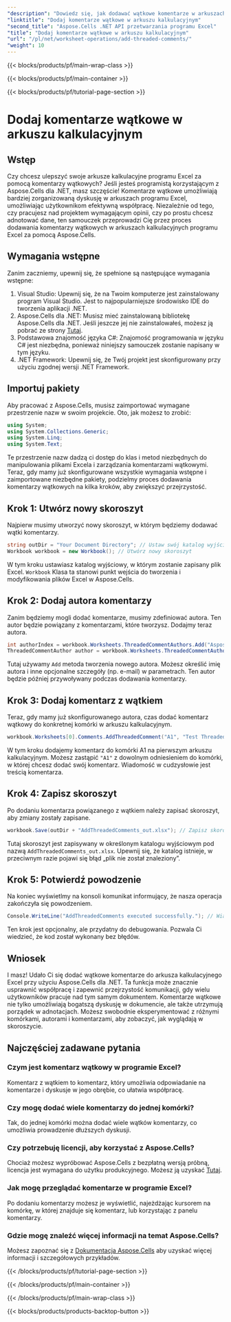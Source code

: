 ```yaml
---
"description": "Dowiedz się, jak dodawać wątkowe komentarze w arkuszach kalkulacyjnych programu Excel przy użyciu Aspose.Cells dla .NET, korzystając z tego samouczka krok po kroku. Ulepsz współpracę bez wysiłku."
"linktitle": "Dodaj komentarze wątkowe w arkuszu kalkulacyjnym"
"second_title": "Aspose.Cells .NET API przetwarzania programu Excel"
"title": "Dodaj komentarze wątkowe w arkuszu kalkulacyjnym"
"url": "/pl/net/worksheet-operations/add-threaded-comments/"
"weight": 10
---
```


{{< blocks/products/pf/main-wrap-class >}}

{{< blocks/products/pf/main-container >}}

{{< blocks/products/pf/tutorial-page-section >}}

# Dodaj komentarze wątkowe w arkuszu kalkulacyjnym

## Wstęp
Czy chcesz ulepszyć swoje arkusze kalkulacyjne programu Excel za pomocą komentarzy wątkowych? Jeśli jesteś programistą korzystającym z Aspose.Cells dla .NET, masz szczęście! Komentarze wątkowe umożliwiają bardziej zorganizowaną dyskusję w arkuszach programu Excel, umożliwiając użytkownikom efektywną współpracę. Niezależnie od tego, czy pracujesz nad projektem wymagającym opinii, czy po prostu chcesz adnotować dane, ten samouczek przeprowadzi Cię przez proces dodawania komentarzy wątkowych w arkuszach kalkulacyjnych programu Excel za pomocą Aspose.Cells. 
## Wymagania wstępne
Zanim zaczniemy, upewnij się, że spełnione są następujące wymagania wstępne:
1. Visual Studio: Upewnij się, że na Twoim komputerze jest zainstalowany program Visual Studio. Jest to najpopularniejsze środowisko IDE do tworzenia aplikacji .NET.
2. Aspose.Cells dla .NET: Musisz mieć zainstalowaną bibliotekę Aspose.Cells dla .NET. Jeśli jeszcze jej nie zainstalowałeś, możesz ją pobrać ze strony [Tutaj](https://releases.aspose.com/cells/net/).
3. Podstawowa znajomość języka C#: Znajomość programowania w języku C# jest niezbędna, ponieważ niniejszy samouczek zostanie napisany w tym języku.
4. .NET Framework: Upewnij się, że Twój projekt jest skonfigurowany przy użyciu zgodnej wersji .NET Framework.
## Importuj pakiety
Aby pracować z Aspose.Cells, musisz zaimportować wymagane przestrzenie nazw w swoim projekcie. Oto, jak możesz to zrobić:
```csharp
using System;
using System.Collections.Generic;
using System.Linq;
using System.Text;
```
Te przestrzenie nazw dadzą ci dostęp do klas i metod niezbędnych do manipulowania plikami Excela i zarządzania komentarzami wątkowymi.
Teraz, gdy mamy już skonfigurowane wszystkie wymagania wstępne i zaimportowane niezbędne pakiety, podzielmy proces dodawania komentarzy wątkowych na kilka kroków, aby zwiększyć przejrzystość.
## Krok 1: Utwórz nowy skoroszyt
Najpierw musimy utworzyć nowy skoroszyt, w którym będziemy dodawać wątki komentarzy.
```csharp
string outDir = "Your Document Directory"; // Ustaw swój katalog wyjściowy
Workbook workbook = new Workbook(); // Utwórz nowy skoroszyt
```
W tym kroku ustawiasz katalog wyjściowy, w którym zostanie zapisany plik Excel. `Workbook` Klasa ta stanowi punkt wejścia do tworzenia i modyfikowania plików Excel w Aspose.Cells.
## Krok 2: Dodaj autora komentarzy
Zanim będziemy mogli dodać komentarze, musimy zdefiniować autora. Ten autor będzie powiązany z komentarzami, które tworzysz. Dodajmy teraz autora.
```csharp
int authorIndex = workbook.Worksheets.ThreadedCommentAuthors.Add("Aspose Test", "", ""); // Dodaj autora
ThreadedCommentAuthor author = workbook.Worksheets.ThreadedCommentAuthors[authorIndex]; // Zdobądź autora
```
Tutaj używamy `Add` metoda tworzenia nowego autora. Możesz określić imię autora i inne opcjonalne szczegóły (np. e-mail) w parametrach. Ten autor będzie później przywoływany podczas dodawania komentarzy.
## Krok 3: Dodaj komentarz z wątkiem
Teraz, gdy mamy już skonfigurowanego autora, czas dodać komentarz wątkowy do konkretnej komórki w arkuszu kalkulacyjnym. 
```csharp
workbook.Worksheets[0].Comments.AddThreadedComment("A1", "Test Threaded Comment", author); // Dodaj komentarz wątkowy
```
W tym kroku dodajemy komentarz do komórki A1 na pierwszym arkuszu kalkulacyjnym. Możesz zastąpić `"A1"` z dowolnym odniesieniem do komórki, w której chcesz dodać swój komentarz. Wiadomość w cudzysłowie jest treścią komentarza.
## Krok 4: Zapisz skoroszyt
Po dodaniu komentarza powiązanego z wątkiem należy zapisać skoroszyt, aby zmiany zostały zapisane.
```csharp
workbook.Save(outDir + "AddThreadedComments_out.xlsx"); // Zapisz skoroszyt
```
Tutaj skoroszyt jest zapisywany w określonym katalogu wyjściowym pod nazwą `AddThreadedComments_out.xlsx`. Upewnij się, że katalog istnieje, w przeciwnym razie pojawi się błąd „plik nie został znaleziony”.
## Krok 5: Potwierdź powodzenie
Na koniec wyświetlmy na konsoli komunikat informujący, że nasza operacja zakończyła się powodzeniem.
```csharp
Console.WriteLine("AddThreadedComments executed successfully."); // Wiadomość potwierdzająca
```
Ten krok jest opcjonalny, ale przydatny do debugowania. Pozwala Ci wiedzieć, że kod został wykonany bez błędów.
## Wniosek
I masz! Udało Ci się dodać wątkowe komentarze do arkusza kalkulacyjnego Excel przy użyciu Aspose.Cells dla .NET. Ta funkcja może znacznie usprawnić współpracę i zapewnić przejrzystość komunikacji, gdy wielu użytkowników pracuje nad tym samym dokumentem.
Komentarze wątkowe nie tylko umożliwiają bogatszą dyskusję w dokumencie, ale także utrzymują porządek w adnotacjach. Możesz swobodnie eksperymentować z różnymi komórkami, autorami i komentarzami, aby zobaczyć, jak wyglądają w skoroszycie.
## Najczęściej zadawane pytania
### Czym jest komentarz wątkowy w programie Excel?  
Komentarz z wątkiem to komentarz, który umożliwia odpowiadanie na komentarze i dyskusje w jego obrębie, co ułatwia współpracę.
### Czy mogę dodać wiele komentarzy do jednej komórki?  
Tak, do jednej komórki można dodać wiele wątków komentarzy, co umożliwia prowadzenie dłuższych dyskusji.
### Czy potrzebuję licencji, aby korzystać z Aspose.Cells?  
Chociaż możesz wypróbować Aspose.Cells z bezpłatną wersją próbną, licencja jest wymagana do użytku produkcyjnego. Możesz ją uzyskać [Tutaj](https://purchase.aspose.com/buy).
### Jak mogę przeglądać komentarze w programie Excel?  
Po dodaniu komentarzy możesz je wyświetlić, najeżdżając kursorem na komórkę, w której znajduje się komentarz, lub korzystając z panelu komentarzy.
### Gdzie mogę znaleźć więcej informacji na temat Aspose.Cells?  
Możesz zapoznać się z [Dokumentacja Aspose.Cells](https://reference.aspose.com/cells/net/) aby uzyskać więcej informacji i szczegółowych przykładów.

{{< /blocks/products/pf/tutorial-page-section >}}

{{< /blocks/products/pf/main-container >}}

{{< /blocks/products/pf/main-wrap-class >}}

{{< blocks/products/products-backtop-button >}}